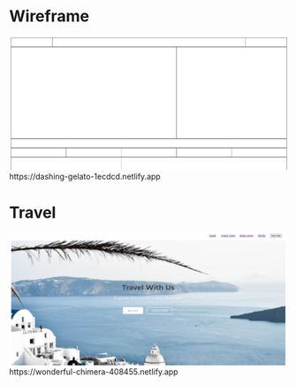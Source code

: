 <h1> Wireframe </h1>
<a href="https://dashing-gelato-1ecdcd.netlify.app"><img src="wireframe.png"></a>
https://dashing-gelato-1ecdcd.netlify.app


<h1> Travel </h1>
<a href="https://wonderful-chimera-408455.netlify.app"><img src="Travel.png"></a>
https://wonderful-chimera-408455.netlify.app
